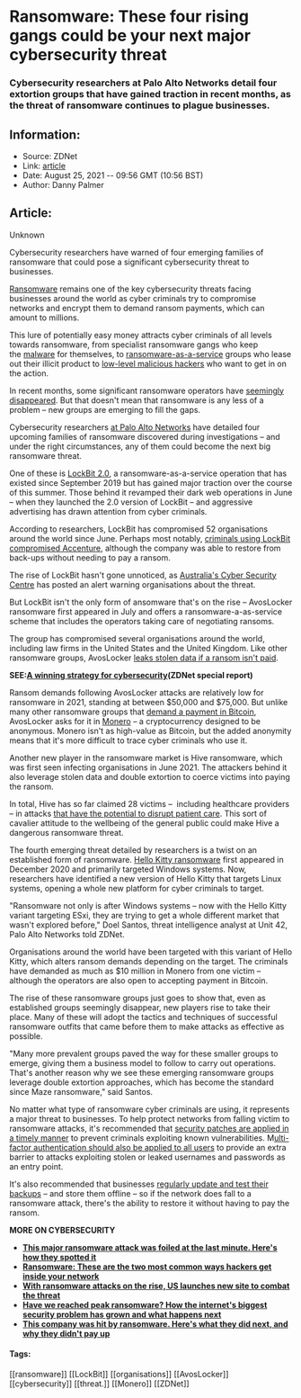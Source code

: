 # Ransomware: These four rising gangs could be your next major cybersecurity threat
### Cybersecurity researchers at Palo Alto Networks detail four extortion groups that have gained traction in recent months, as the threat of ransomware continues to plague businesses.

## Information:
+ Source: ZDNet
+ Link: [article](https://www.zdnet.com/article/ransomware-these-four-rising-threats-could-be-the-next-major-cybersecurity-risk-facing-your-business/)
+ Date: August 25, 2021 -- 09:56 GMT (10:56 BST)
+ Author: Danny Palmer


## Article:
Unknown

Cybersecurity researchers have warned of four emerging families of ransomware that could pose a significant cybersecurity threat to businesses.  

[Ransomware](https://www.zdnet.com/article/ransomware-an-executive-guide-to-one-of-the-biggest-menaces-on-the-web/) remains one of the key cybersecurity threats facing businesses around the world as cyber criminals try to compromise networks and encrypt them to demand ransom payments, which can amount to millions. 

This lure of potentially easy money attracts cyber criminals of all levels towards ransomware, from specialist ransomware gangs who keep the [malware](https://www.zdnet.com/article/what-is-malware-everything-you-need-to-know-about-viruses-trojans-and-malicious-software/) for themselves, to [ransomware-as-a-service](https://www.zdnet.com/article/ransomware-as-a-service-is-the-new-big-problem-for-business/) groups who lease out their illicit product to [low-level malicious hackers](https://www.zdnet.com/article/ransomware-this-amateur-attack-shows-how-clueless-criminals-are-trying-to-get-in-on-the-action/) who want to get in on the action. 

In recent months, some significant ransomware operators have [seemingly disappeared](https://www.zdnet.com/article/revil-websites-down-after-governments-pressured-to-take-action-following-kaseya-attack/). But that doesn't mean that ransomware is any less of a problem – new groups are emerging to fill the gaps. 

Cybersecurity researchers [at Palo Alto Networks](https://unit42.paloaltonetworks.com/emerging-ransomware-groups/) have detailed four upcoming families of ransomware discovered during investigations – and under the right circumstances, any of them could become the next big ransomware threat. 

One of these is [LockBit 2.0](https://www.zdnet.com/article/this-ransomware-has-returned-with-new-techniques-to-make-attacks-more-effective/), a ransomware-as-a-service operation that has existed since September 2019 but has gained major traction over the course of this summer. Those behind it revamped their dark web operations in June – when they launched the 2.0 version of LockBit – and aggressive advertising has drawn attention from cyber criminals. 

According to researchers, LockBit has compromised 52 organisations around the world since June. Perhaps most notably, [criminals using LockBit compromised Accenture](https://www.zdnet.com/article/accenture-says-lockbit-ransomware-attack-caused-no-impact-on-operations-or-clients/), although the company was able to restore from back-ups without needing to pay a ransom. 






The rise of LockBit hasn't gone unnoticed, as [Australia's Cyber Security Centre](https://www.cyber.gov.au/acsc/view-all-content/alerts/lockbit-20-ransomware-incidents-australia) has posted an alert warning organisations about the threat. 

But LockBit isn't the only form of ansomware that's on the rise – AvosLocker ransomware first appeared in July and offers a ransomware-a-as-service scheme that includes the operators taking care of negotiating ransoms.  

The group has compromised several organisations around the world, including law firms in the United States and the United Kingdom. Like other ransomware groups, AvosLocker [leaks stolen data if a ransom isn't paid](https://www.zdnet.com/article/ransomware-theres-been-a-big-rise-in-double-extortion-attacks-as-gangs-try-out-new-tricks/). 

**SEE:**[**A winning strategy for cybersecurity**](http://www.zdnet.com/topic/a-winning-strategy-for-cybersecurity/)**(ZDNet special report)**

Ransom demands following AvosLocker attacks are relatively low for ransomware in 2021, standing at between $50,000 and $75,000. But unlike many other ransomware groups that [demand a payment in Bitcoin](https://www.zdnet.com/article/how-bitcoin-helped-fuel-an-explosion-in-ransomware-attacks/), AvosLocker asks for it in [Monero](https://www.zdnet.com/article/ransomware-why-the-crooks-are-ditching-bitcoin-and-where-they-are-going-next/) – a cryptocurrency designed to be anonymous. Monero isn't as high-value as Bitcoin, but the added anonymity means that it's more difficult to trace cyber criminals who use it. 

Another new player in the ransomware market is Hive ransomware, which was first seen infecting organisations in June 2021. The attackers behind it also leverage stolen data and double extortion to coerce victims into paying the ransom.  

In total, Hive has so far claimed 28 victims –  including healthcare providers – in attacks [that have the potential to disrupt patient care](https://www.zdnet.com/article/cyber-criminals-targeting-hospitals-are-playing-with-lives-and-must-be-stopped-report-warns/). This sort of cavalier attitude to the wellbeing of the general public could make Hive a dangerous ransomware threat. 

The fourth emerging threat detailed by researchers is a twist on an established form of ransomware. [Hello Kitty ransomware](https://www.zdnet.com/article/this-new-malware-highlights-widespread-adoption-of-golang-language-by-cyberattackers/) first appeared in December 2020 and primarily targeted Windows systems. Now, researchers have identified a new version of Hello Kitty that targets Linux systems, opening a whole new platform for cyber criminals to target. 

"Ransomware not only is after Windows systems – now with the Hello Kitty variant targeting ESxi, they are trying to get a whole different market that wasn't explored before," Doel Santos, threat intelligence analyst at Unit 42, Palo Alto Networks told ZDNet. 

Organisations around the world have been targeted with this variant of Hello Kitty, which alters ransom demands depending on the target. The criminals have demanded as much as $10 million in Monero from one victim – although the operators are also open to accepting payment in Bitcoin. 

The rise of these ransomware groups just goes to show that, even as established groups seemingly disappear, new players rise to take their place. Many of these will adopt the tactics and techniques of successful ransomware outfits that came before them to make attacks as effective as possible. 

"Many more prevalent groups paved the way for these smaller groups to emerge, giving them a business model to follow to carry out operations. That's another reason why we see these emerging ransomware groups leverage double extortion approaches, which has become the standard since Maze ransomware," said Santos. 

No matter what type of ransomware cyber criminals are using, it represents a major threat to businesses. To help protect networks from falling victim to ransomware attacks, it's recommended that [security patches are applied in a timely manner](https://www.zdnet.com/article/cybersecurity-how-to-get-your-software-patching-strategy-right-and-keep-the-hackers-at-bay/) to prevent criminals exploiting known vulnerabilities. M[ulti-factor authentication should also be applied to all users](https://www.zdnet.com/article/multi-factor-authentication-use-it-for-all-the-people-that-access-your-network-all-the-time/) to provide an extra barrier to attacks exploiting stolen or leaked usernames and passwords as an entry point. 

It's also recommended that businesses [regularly update and test their backups](https://www.zdnet.com/article/pc-and-mac-backup-how-to-protect-your-data-from-disaster/) – and store them offline – so if the network does fall to a ransomware attack, there's the ability to restore it without having to pay the ransom.

**MORE ON CYBERSECURITY**

* **[**This major ransomware attack was foiled at the last minute. Here's how they spotted it**](https://www.zdnet.com/article/this-ransomware-attack-was-foiled-at-the-last-minute-heres-how-they-spotted-it/)**
* **[**Ransomware: These are the two most common ways hackers get inside your network**](https://www.zdnet.com/article/ransomware-these-are-the-two-most-common-ways-hackers-get-inside-your-network/)**
* **[**With ransomware attacks on the rise, US launches new site to combat the threat**](https://www.cnet.com/tech/services-and-software/with-ransomware-attacks-on-the-rise-us-launches-new-site-to-combat-the-threat/)**
* **[**Have we reached peak ransomware? How the internet's biggest security problem has grown and what happens next**](https://www.zdnet.com/article/have-we-reached-peak-ransomware-how-the-internets-biggest-security-problem-has-grown-and-what-happens-next/)**
* **[**This company was hit by ransomware. Here's what they did next, and why they didn't pay up**](https://www.zdnet.com/article/this-company-was-hit-with-ransomware-heres-what-they-did-next-and-why-they-didnt-pay-up/)**





#### Tags:
[[ransomware]] [[LockBit]] [[organisations]] [[AvosLocker]] [[cybersecurity]] [[threat.]] [[Monero]] [[ZDNet]]
